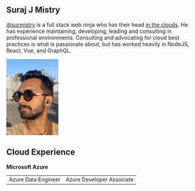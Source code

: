 ## Suraj J Mistry

[@surmistry](https://www.linkedin.com/in/surmistry/) is a full stack web ninja who has their head [in the clouds](#cloud-experience). He has experience maintaining, developing, leading and consulting in professional environments. Consulting and advocating for cloud best practices is what is passionate about, but has worked heavily in NodeJS, React, Vue, and GraphQL.

<img src="./docs/assets/suraj-walk.jpg" alt="suraj-mistry-profile" height="200"/>


## Cloud Experience

**Microsoft Azure**
<table border="0">
 <tr>
    <td>
Azure Data Engineer
<div data-iframe-width="150" data-iframe-height="270" data-share-badge-id="8c7a82dc-076c-4ee7-9bbf-8899ff7e8e22" data-share-badge-host="https://www.credly.com"></div><script type="text/javascript" async src="//cdn.credly.com/assets/utilities/embed.js"></script>
</b></td>
    <td>Azure Developer Associate
<div data-iframe-width="150" data-iframe-height="270" data-share-badge-id="282d223a-5388-44fd-a6bd-5f2ff64d2047" data-share-badge-host="https://www.credly.com"></div><script type="text/javascript" async src="//cdn.credly.com/assets/utilities/embed.js"></script></b></td>
 </tr>
 </table>

